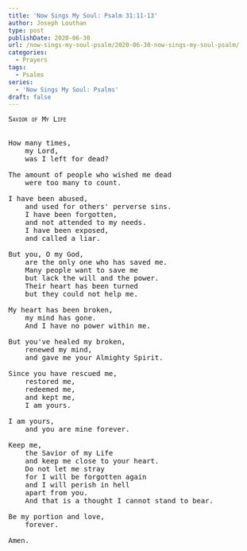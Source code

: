```yaml
---
title: 'Now Sings My Soul: Psalm 31:11-13'
author: Joseph Louthan
type: post
publishDate: 2020-06-30
url: /now-sings-my-soul-psalm/2020-06-30-now-sings-my-soul-psalm/
categories:
  - Prayers
tags:
  - Psalms
series:
  - 'Now Sings My Soul: Psalms'
draft: false
---
```

<pre>
<div style="font-variant: small-caps;">Savior of My Life</div>
&nbsp;
How many times,
	my Lord,
	was I left for dead?
	
The amount of people who wished me dead
	were too many to count.
	
I have been abused,
	and used for others' perverse sins.
	I have been forgotten,
	and not attended to my needs.
	I have been exposed,
	and called a liar.
	
But you, O my God,
	are the only one who has saved me.
	Many people want to save me
	but lack the will and the power.
	Their heart has been turned
	but they could not help me.
	
My heart has been broken,
	my mind has gone.
	And I have no power within me.
	
But you've healed my broken,
	renewed my mind,
	and gave me your Almighty Spirit.
	
Since you have rescued me,
	restored me,
	redeemed me,
	and kept me,
	I am yours.
	
I am yours,
	and you are mine forever.

Keep me,
	the Savior of my Life
	and keep me close to your heart.
	Do not let me stray
	for I will be forgotten again
	and I will perish in hell
	apart from you.
	And that is a thought I cannot stand to bear.
	
Be my portion and love,
	forever.
	
Amen.
</pre>
